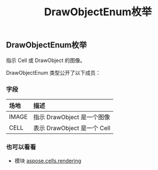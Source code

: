 ﻿---
title: DrawObjectEnum枚举
second_title: Aspose.Cells for Python via .NET API 参考资料
description:
type: docs
weight: 160
url: /zh/python-net/aspose.cells.rendering/drawobjectenum/
is_root: false
---
##  DrawObjectEnum枚举
指示 Cell 或 DrawObject 的图像。



DrawObjectEnum 类型公开了以下成员：

### 字段
|场地|描述|
| :- | :- |
| IMAGE |指示 DrawObject 是一个图像|
| CELL |表示 DrawObject 是一个 Cell|



### 也可以看看
* 模块 [aspose.cells.rendering](..)
